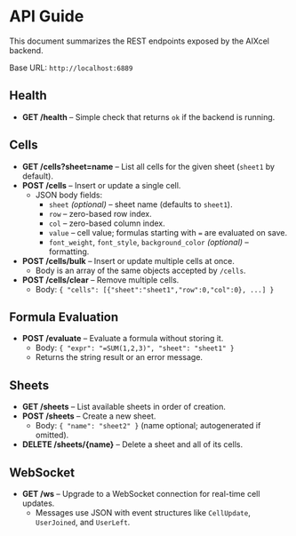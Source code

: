 # API Guide

This document summarizes the REST endpoints exposed by the AIXcel backend.

Base URL: `http://localhost:6889`

## Health

- **GET /health** – Simple check that returns `ok` if the backend is running.

## Cells

- **GET /cells?sheet=name** – List all cells for the given sheet (`sheet1` by default).
- **POST /cells** – Insert or update a single cell.
  - JSON body fields:
    - `sheet` *(optional)* – sheet name (defaults to `sheet1`).
    - `row` – zero-based row index.
    - `col` – zero-based column index.
    - `value` – cell value; formulas starting with `=` are evaluated on save.
    - `font_weight`, `font_style`, `background_color` *(optional)* – formatting.
- **POST /cells/bulk** – Insert or update multiple cells at once.
  - Body is an array of the same objects accepted by `/cells`.
- **POST /cells/clear** – Remove multiple cells.
  - Body: `{ "cells": [{"sheet":"sheet1","row":0,"col":0}, ...] }`

## Formula Evaluation

- **POST /evaluate** – Evaluate a formula without storing it.
  - Body: `{ "expr": "=SUM(1,2,3)", "sheet": "sheet1" }`
  - Returns the string result or an error message.

## Sheets

- **GET /sheets** – List available sheets in order of creation.
- **POST /sheets** – Create a new sheet.
  - Body: `{ "name": "sheet2" }` (name optional; autogenerated if omitted).
- **DELETE /sheets/{name}** – Delete a sheet and all of its cells.

## WebSocket

- **GET /ws** – Upgrade to a WebSocket connection for real-time cell updates.
  - Messages use JSON with event structures like `CellUpdate`, `UserJoined`, and `UserLeft`.

